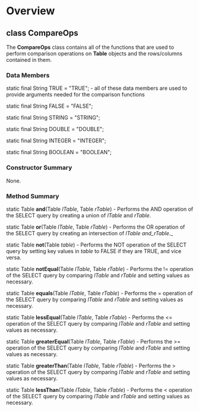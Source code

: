 # Overview #

## **class CompareOps** ##

The **CompareOps** class contains all of the functions that are used to perform comparison operations on **Table** objects and the rows/columns contained in them.

### Data Members ###

static final String TRUE    = "TRUE";  - all of these data members are used to provide arguments needed for the comparison functions

static final String FALSE   = "FALSE";

static final String STRING  = "STRING";

static final String DOUBLE  = "DOUBLE";

static final String INTEGER = "INTEGER";

static final String BOOLEAN = "BOOLEAN";

### Constructor Summary ###

None.

### Method Summary ###

static Table **and**(Table _lTable_, Table _rTable_) - Performs the AND operation of the SELECT query by creating a union of _lTable_ and _rTable_.

static Table **or**(Table _lTable_, Table _rTable_) - Performs the OR operation of the SELECT query by creating an intersection of _lTable and_rTable_._

static Table **not**(Table _table_) - Performs the NOT operation of the SELECT query by setting key values in _table_ to FALSE if they are TRUE, and vice versa.

static Table **notEqual**(Table _lTable_, Table _rTable_) - Performs the != operation of the SELECT query by comparing _lTable_ and _rTable_ and setting values as necessary.

static Table **equals**(Table _lTable_, Table _rTable_) - Performs the = operation of the SELECT query by comparing _lTable_ and _rTable_ and setting values as necessary.

static Table **lessEqual**(Table _lTable_, Table _rTable_) - Performs the <= operation of the SELECT query by comparing _lTable_ and _rTable_ and setting values as necessary.

static Table **greaterEqual**(Table _lTable_, Table _rTable_) - Performs the >= operation of the SELECT query by comparing _lTable_ and _rTable_ and setting values as necessary.

static Table **greaterThan**(Table _lTable_, Table _rTable_) - Performs the > operation of the SELECT query by comparing _lTable_ and _rTable_ and setting values as necessary.

static Table **lessThan**(Table _lTable_, Table _rTable_) - Performs the < operation of the SELECT query by comparing _lTable_ and _rTable_ and setting values as necessary.